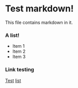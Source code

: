 # Test markdown!

This file contains markdown in it.

### A list!
- Item 1
- Item 2
- Item 3

### Link testing
[Test](https://google.com)
[list](#a-list!)